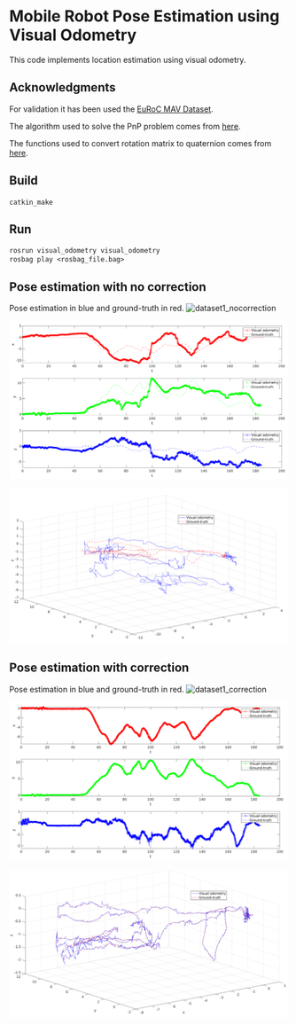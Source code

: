 # Mobile Robot Pose Estimation using Visual Odometry

This code implements location estimation using visual odometry.

## Acknowledgments
For validation it has been used the [EuRoC MAV Dataset](https://projects.asl.ethz.ch/datasets/doku.php?id=kmavvisualinertialdatasets).

The algorithm used to solve the PnP problem comes from [here](https://github.com/cvlab-epfl/EPnP).

The functions used to convert rotation matrix to quaternion comes from [here](https://gist.github.com/shubh-agrawal/76754b9bfb0f4143819dbd146d15d4c8).

## Build
```
catkin_make
```

## Run
```
rosrun visual_odometry visual_odometry
rosbag play <rosbag_file.bag>
```

## Pose estimation with no correction
Pose estimation in blue and ground-truth in red.
![dataset1_nocorrection](results/dataset1_nocorrection.gif)

![dataset1_nocorrection](results/dataset1_nocorrection.png)

![dataset1_nocorrection_3d](results/dataset1_nocorrection_3d.png)

## Pose estimation with correction
Pose estimation in blue and ground-truth in red.
![dataset1_correction](results/dataset1_correction.gif)

![dataset1_correction](results/dataset1_correction.png)

![dataset1_correction_3d](results/dataset1_correction_3d.png)
